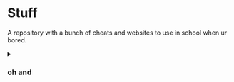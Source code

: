 # Stuff
A repository with a bunch of cheats and websites to use in school when ur bored.

<details><summary><h3>oh and</h3></summary>

  ### I DID NOT MAKE ANYTHING IN THIS REPOSITORY
everything here is made by someone else. dont ask me if something isnt working
</details>
